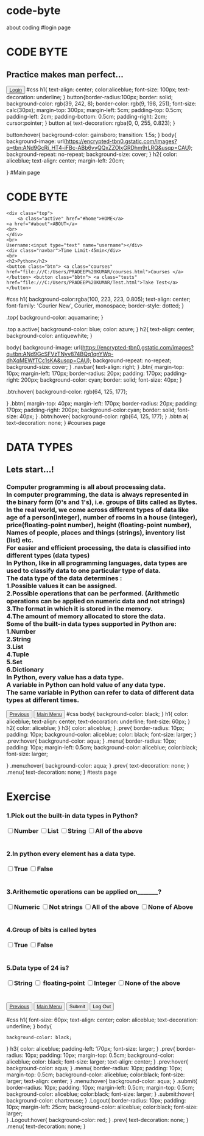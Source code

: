 # code-byte
about coding
#login page
<!DOCTYPE html>
<html>
<head>
    <title>        
        heading
    </title>
    <link rel="stylesheet" href="title.css">
    </head>
    <body>
       <div><h1> CODE BYTE </h1>
        <h2>Practice makes man perfect...</h2></div>
        <button><a href ="file:///C:/Users/PRADEEP%20KUMAR/project.html">Login</a></button>
    </body>
</html>
#css
h1{
    text-align: center;
    color:aliceblue;
   font-size: 100px;
   text-decoration: underline;
}
button{border-radius:100px;
    border: solid;
    background-color: rgb(39, 242, 8);    
    border-color: rgb(9, 198, 251);
    font-size: calc(30px);
    margin-top: 300px;
    margin-left: 5cm;
    padding-top: 0.5cm;
    padding-left: 2cm;
    padding-bottom: 0.5cm;
    padding-right: 2cm;
    cursor:pointer;
 }
 button a{
    text-decoration: rgba(0, 0, 255, 0.823);
 }

button:hover{
    background-color: gainsboro;
    transition: 1.5s;
}
body{
    background-image: url(https://encrypted-tbn0.gstatic.com/images?q=tbn:ANd9GcRj_HT4-iFBc-ABb6vvQQxZZOlxGRDhm9rLRQ&usqp=CAU);
    background-repeat: no-repeat;
    background-size: cover;
}
h2{
    color: aliceblue;
    text-align: center;
    margin-left: 20cm;
    
}
#Main page
<!DOCTYPE html>
<head>
    <title> Coding Practice</title>
    <link rel="stylesheet" href="style.css">
</head>
<body>
    <h1>CODE BYTE</h1>

    <div class="top">
        <a class="active" href="#home">HOME</a>
    <a href="#about">ABOUT</a>
    <br>
    </div>
    <br>
    Username:<input type="text" name="username"></div>
    <div class="navbar">Time Limit-45min</div>
    <br>
    <h2>Python</h2>
    <button class="btn"> <a class="courses" href="file:///C:/Users/PRADEEP%20KUMAR/courses.html">Courses </a></button> <button class="bbtn"> <a class="tests" href="file:///C:/Users/PRADEEP%20KUMAR/Test.html">Take Test</a></button>
</body>
</html>
#css
h1{
    background-color:rgba(100, 223, 223, 0.805);
    text-align: center;
    font-family: 'Courier New', Courier, monospace;
    border-style: dotted;
}


.top{
    background-color: aquamarine;
}

.top a.active{
    background-color: blue;
    color: azure;
}
h2{
    text-align: center;
    background-color: antiquewhite;
}

body{
    background-image: url(https://encrypted-tbn0.gstatic.com/images?q=tbn:ANd9GcSFVzTNyv874BQq1qnYWq-dhXqMEWfTCc1sKA&usqp=CAU);
    background-repeat: no-repeat;
    background-size: cover;
}
.navbar{
    text-align: right;
}
.btn{
    margin-top: 10px;
    margin-left: 170px;
    border-radius: 20px;
    padding: 170px;
    padding-right: 200px;
    background-color: cyan;
    border: solid;
    font-size: 40px;
}

.btn:hover{
    background-color: rgb(64, 125, 177);

}
.bbtn{
    margin-top: 40px;
    margin-left: 170px;
    border-radius: 20px;
    padding: 170px;
    padding-right: 200px;
    background-color:cyan;
    border: solid;
    font-size: 40px;
}
.bbtn:hover{
    background-color: rgb(64, 125, 177);
}
.bbtn a{
    text-decoration: none;
}
#courses page
<!DOCTYPE html>
<html>
    <head>
        <link rel="stylesheet" href="courses.css">
    </head>
    <body>
        <h1> DATA TYPES </h1>
        <h2> Lets start...!</h2>
        <h3>
           <div> Computer programming is all about processing data.</div>  <div>In computer programming, the data is always represented in the binary form (0's and 1's), i.e. groups of Bits called as Bytes.</div>

<div>In the real world, we come across different types of data like age of a person(integer), number of rooms in a house (integer), price(floating-point number), height (floating-point number), Names of people, places and things (strings), inventory list (list) etc.</div>

<div>For easier and efficient processing, the data is classified into different types (data types)</div>

<div>In Python, like in all programming languages, data types are used to classify data to one particular type of data.</div>

<div>The data type of the data determines :</div>
<div>1.Possible values it can be assigned.</div>
<div>2.Possible operations that can be performed. (Arithmetic operations can be applied on numeric data and not strings)</div>
<div>3.The format in which it is stored in the memory.</div>
<div>4.The amount of memory allocated to store the data.</div>
<div>Some of the built-in data types supported in Python are:</div>

<div>1.Number</div>
<div>2.String</div>
<div>3.List</div>
<div>4.Tuple</div>
<div>5.Set</div>
<div>6.Dictionary</div>
<div>In Python, every value has a data type.</div> 

<div>A variable in Python can hold value of any data type.</div>

<div>The same variable in Python can refer to data of different data types at different times.</div>
        </h3>
        <button class="prev"> <a class="prev" href="file:///C:/Users/PRADEEP%20KUMAR/project.html">Previous</a></button> <button class="menu"><a class="menu" href="file:///C:/Users/PRADEEP%20KUMAR/title%20page.html">Main Menu</a></button>
    </body>
</html>
#css
body{
    background-color: black;
}
h1{
    color: aliceblue;
    text-align: center;
    text-decoration: underline;
    font-size: 60px;
}
h2{
    color: aliceblue;
}
h3{
    color: aliceblue;
}
.prev{
    border-radius: 10px;
    padding: 10px;
    background-color: aliceblue;
    color: black;
    font-size: larger;
}
.prev:hover{
    background-color: aqua;
}
.menu{
    border-radius: 10px;
    padding: 10px;
    margin-left: 0.5cm;
    background-color: aliceblue;
    color:black;
    font-size: larger;

}
.menu:hover{
    background-color: aqua;
}
.prev{
    text-decoration: none;
}
.menu{
    text-decoration: none;
}
#tests page
<!DOCTYPE html>
<html>
    <head>
        <link rel="stylesheet" href="Test.css">
    </head>
    <body>
        <h1> Exercise </h1>
        <h3><div>1.Pick out the built-in data types in Python?</div>
            <br>
            <div> <input type="checkbox" name="option">Number <input type="checkbox" name="option2">List
            <input type="checkbox" name="option3">String <input type="checkbox" name="option4">All of the above</div>
            <br>
            <br>
            <div>2.In python every element has a data type.</div>
            <br>
            <div> <input type="checkbox" name="true">True <input type="checkbox" name="false">False</div>
            <br>
            <br>
            <div>3.Arithemetic operations can be applied on_______?</div>
            <br>
            <div> <input type="checkbox" name="opt1">Numeric <input type="checkbox" name="opt2">Not strings
            <input type="checkbox" name="opt3">All of the above <input type="checkbox" name="opt3">None of Above</div>
            <br>
            <br>
            <div>4.Group of bits is called bytes</div>
            <br>
            <div> <input type="checkbox" name="true">True <input type="checkbox" name="false">False</div>
            <br>
            <br>
            <div>5.Data type of 24 is?</div>
            <br>
            <div> <input type="checkbox" name="opt1">String <input type="checkbox" name="opt1"> floating-point
            <input type="checkbox" name="opt1">Integer <input type="checkbox" name="opt1">None of the above</div>
            <br>
            <br>
            <button class="prev"><a class="prev" href="file:///C:/Users/PRADEEP%20KUMAR/project.html"> Previous</a></button>
            <button class="menu"><a class="menu" href="file:///C:/Users/PRADEEP%20KUMAR/title%20page.html">Main Menu</a></button>
            <button class="submit">Submit</button>
            <button class="Logout">Log Out</button>
        </h3>
    </body>
</html>
#css
h1{
    font-size: 60px;
    text-align: center;
    color: aliceblue;
    text-decoration: underline;
}
body{
   
    background-color: black;
}
h3{
    color: aliceblue;
    padding-left: 170px;
    font-size: larger;
}
.prev{
    border-radius: 10px;
    padding: 10px;
    margin-top: 0.5cm;
    background-color: aliceblue;
    color: black;
    font-size: larger;
    text-align: center;
}
.prev:hover{
    background-color: aqua;
}
.menu{
    border-radius: 10px;
    padding: 10px;
    margin-top: 0.5cm;
    background-color: aliceblue;
    color:black;
    font-size: larger;
    text-align: center;
}
.menu:hover{
    background-color: aqua;
}
.submit{
    border-radius: 10px;
    padding: 10px;
    margin-left: 0.5cm;
    margin-top: 0.5cm;
    background-color: aliceblue;
    color:black;
    font-size: larger;
}
.submit:hover{
    background-color: chartreuse;
}
.Logout{
    border-radius: 10px;
    padding: 10px;
    margin-left: 25cm;
    background-color: aliceblue;
    color:black;
    font-size: larger;  
}
.Logout:hover{
    background-color: red;
}
.prev{
    text-decoration: none;
}
.menu{
    text-decoration: none;
}
